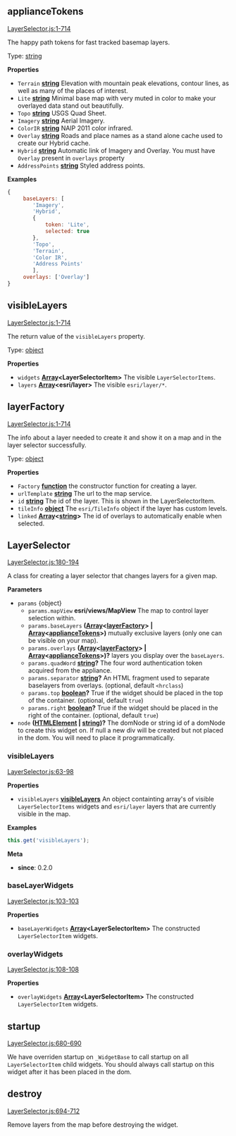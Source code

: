 <!-- Generated by documentation.js. Update this documentation by updating the source code. -->

## applianceTokens

[LayerSelector.js:1-714](https://github.com/agrc-widgets/layer-selector/blob/5991408e7440957bf7d9e53c70f1e45fcea54257/LayerSelector.js#L1-L714 "Source code on GitHub")

The happy path tokens for fast tracked basemap layers.

Type: [string](https://developer.mozilla.org/docs/Web/JavaScript/Reference/Global_Objects/String)

**Properties**

-   `Terrain` **[string](https://developer.mozilla.org/docs/Web/JavaScript/Reference/Global_Objects/String)** Elevation with mountain peak elevations, contour lines,
    as well as many of the places of interest.
-   `Lite` **[string](https://developer.mozilla.org/docs/Web/JavaScript/Reference/Global_Objects/String)** Minimal base map with very muted in color to make your overlayed data stand out beautifully.
-   `Topo` **[string](https://developer.mozilla.org/docs/Web/JavaScript/Reference/Global_Objects/String)** USGS Quad Sheet.
-   `Imagery` **[string](https://developer.mozilla.org/docs/Web/JavaScript/Reference/Global_Objects/String)** Aerial Imagery.
-   `ColorIR` **[string](https://developer.mozilla.org/docs/Web/JavaScript/Reference/Global_Objects/String)** NAIP 2011 color infrared.
-   `Overlay` **[string](https://developer.mozilla.org/docs/Web/JavaScript/Reference/Global_Objects/String)** Roads and place names as a stand alone cache used to create our Hybrid cache.
-   `Hybrid` **[string](https://developer.mozilla.org/docs/Web/JavaScript/Reference/Global_Objects/String)** Automatic link of Imagery and Overlay. You must have `Overlay` present in `overlays` property
-   `AddressPoints` **[string](https://developer.mozilla.org/docs/Web/JavaScript/Reference/Global_Objects/String)** Styled address points.

**Examples**

```javascript
{
     baseLayers: [
        'Imagery',
        'Hybrid',
        {
            token: 'Lite',
            selected: true
        },
        'Topo',
        'Terrain',
        'Color IR',
        'Address Points'
        ],
     overlays: ['Overlay']
}
```

## visibleLayers

[LayerSelector.js:1-714](https://github.com/agrc-widgets/layer-selector/blob/5991408e7440957bf7d9e53c70f1e45fcea54257/LayerSelector.js#L1-L714 "Source code on GitHub")

The return value of the `visibleLayers` property.

Type: [object](https://developer.mozilla.org/docs/Web/JavaScript/Reference/Global_Objects/Object)

**Properties**

-   `widgets` **[Array](https://developer.mozilla.org/docs/Web/JavaScript/Reference/Global_Objects/Array)&lt;LayerSelectorItem>** The visible `LayerSelectorItems`.
-   `layers` **[Array](https://developer.mozilla.org/docs/Web/JavaScript/Reference/Global_Objects/Array)&lt;esri/layer>** The visible `esri/layer/*`.

## layerFactory

[LayerSelector.js:1-714](https://github.com/agrc-widgets/layer-selector/blob/5991408e7440957bf7d9e53c70f1e45fcea54257/LayerSelector.js#L1-L714 "Source code on GitHub")

The info about a layer needed to create it and show it on a map and in the layer selector successfully.

Type: [object](https://developer.mozilla.org/docs/Web/JavaScript/Reference/Global_Objects/Object)

**Properties**

-   `Factory` **[function](https://developer.mozilla.org/docs/Web/JavaScript/Reference/Statements/function)** the constructor function for creating a layer.
-   `urlTemplate` **[string](https://developer.mozilla.org/docs/Web/JavaScript/Reference/Global_Objects/String)** The url to the map service.
-   `id` **[string](https://developer.mozilla.org/docs/Web/JavaScript/Reference/Global_Objects/String)** The id of the layer. This is shown in the LayerSelectorItem.
-   `tileInfo` **[object](https://developer.mozilla.org/docs/Web/JavaScript/Reference/Global_Objects/Object)** The `esri/TileInfo` object if the layer has custom levels.
-   `linked` **[Array](https://developer.mozilla.org/docs/Web/JavaScript/Reference/Global_Objects/Array)&lt;[string](https://developer.mozilla.org/docs/Web/JavaScript/Reference/Global_Objects/String)>** The id of overlays to automatically enable when selected.

## LayerSelector

[LayerSelector.js:180-194](https://github.com/agrc-widgets/layer-selector/blob/5991408e7440957bf7d9e53c70f1e45fcea54257/LayerSelector.js#L180-L194 "Source code on GitHub")

A class for creating a layer selector that changes layers for a given map.

**Parameters**

-   `params`  {object}
    -   `params.mapView` **esri/views/MapView** The map to control layer selection within.
    -   `params.baseLayers` **([Array](https://developer.mozilla.org/docs/Web/JavaScript/Reference/Global_Objects/Array)&lt;[layerFactory](#layerfactory)> | [Array](https://developer.mozilla.org/docs/Web/JavaScript/Reference/Global_Objects/Array)&lt;[applianceTokens](#appliancetokens)>)** mutually exclusive layers
        (only one can be visible on your map).
    -   `params.overlays` **([Array](https://developer.mozilla.org/docs/Web/JavaScript/Reference/Global_Objects/Array)&lt;[layerFactory](#layerfactory)> | [Array](https://developer.mozilla.org/docs/Web/JavaScript/Reference/Global_Objects/Array)&lt;[applianceTokens](#appliancetokens)>)?** layers you display over the `baseLayers`.
    -   `params.quadWord` **[string](https://developer.mozilla.org/docs/Web/JavaScript/Reference/Global_Objects/String)?** The four word authentication token acquired from the appliance.
    -   `params.separator` **[string](https://developer.mozilla.org/docs/Web/JavaScript/Reference/Global_Objects/String)?** An HTML fragment used to
        separate baselayers from overlays. (optional, default `<hrclass`)
    -   `params.top` **[boolean](https://developer.mozilla.org/docs/Web/JavaScript/Reference/Global_Objects/Boolean)?** True if the widget should be placed in the top of the container. (optional, default `true`)
    -   `params.right` **[boolean](https://developer.mozilla.org/docs/Web/JavaScript/Reference/Global_Objects/Boolean)?** True if the widget should be placed in the right of the container. (optional, default `true`)
-   `node` **([HTMLElement](https://developer.mozilla.org/docs/Web/HTML/Element) \| [string](https://developer.mozilla.org/docs/Web/JavaScript/Reference/Global_Objects/String))?** The domNode or string id of a domNode to create this widget on. If null
    a new div will be created but not placed in the dom. You will need to place it programmatically.

### visibleLayers

[LayerSelector.js:63-98](https://github.com/agrc-widgets/layer-selector/blob/5991408e7440957bf7d9e53c70f1e45fcea54257/LayerSelector.js#L63-L98 "Source code on GitHub")

**Properties**

-   `visibleLayers` **[visibleLayers](#visiblelayers)** An object containting array's of visible `LayerSelectorItems` widgets
    and `esri/layer` layers that are currently visible in the map.

**Examples**

```javascript
this.get('visibleLayers');
```

**Meta**

-   **since**: 0.2.0

### baseLayerWidgets

[LayerSelector.js:103-103](https://github.com/agrc-widgets/layer-selector/blob/5991408e7440957bf7d9e53c70f1e45fcea54257/LayerSelector.js#L103-L103 "Source code on GitHub")

**Properties**

-   `baseLayerWidgets` **[Array](https://developer.mozilla.org/docs/Web/JavaScript/Reference/Global_Objects/Array)&lt;LayerSelectorItem>** The constructed `LayerSelectorItem` widgets.

### overlayWidgets

[LayerSelector.js:108-108](https://github.com/agrc-widgets/layer-selector/blob/5991408e7440957bf7d9e53c70f1e45fcea54257/LayerSelector.js#L108-L108 "Source code on GitHub")

**Properties**

-   `overlayWidgets` **[Array](https://developer.mozilla.org/docs/Web/JavaScript/Reference/Global_Objects/Array)&lt;LayerSelectorItem>** The constructed `LayerSelectorItem` widgets.

## startup

[LayerSelector.js:680-690](https://github.com/agrc-widgets/layer-selector/blob/5991408e7440957bf7d9e53c70f1e45fcea54257/LayerSelector.js#L680-L690 "Source code on GitHub")

We have overriden startup on `_WidgetBase` to call startup on all `LayerSelectorItem` child widgets.
You should always call startup on this widget after it has been placed in the dom.

## destroy

[LayerSelector.js:694-712](https://github.com/agrc-widgets/layer-selector/blob/5991408e7440957bf7d9e53c70f1e45fcea54257/LayerSelector.js#L694-L712 "Source code on GitHub")

Remove layers from the map before destroying the widget.
